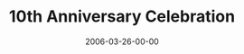 ---
layout: message
category: message
series: "10th Anniversary"
title: "10th Anniversary Celebration"
date: 2006-03-26-00-00
message_id: 76
audio: "http://s3.amazonaws.com/crossroads-media/media/legacy/mp3/10th_Anniversary_03-26-06.mp3"
audio-duration: "24:35"
explicit: false
---